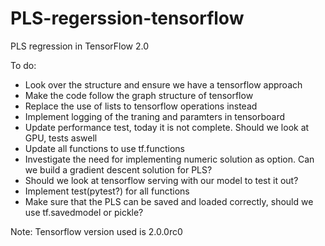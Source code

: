 # PLS-regerssion-tensorflow
PLS regression in TensorFlow 2.0 


To do:
- Look over the structure and ensure we have a tensorflow approach
- Make the code follow the graph structure of tensorflow 
- Replace the use of lists to tensorflow operations instead
- Implement logging of the traning and paramters in tensorboard
- Update performance test, today it is not complete. Should we look at GPU, tests aswell
- Update all functions to use tf.functions
- Investigate the need for implementing numeric solution as option. Can we build a gradient descent solution for PLS? 
- Should we look at tensorflow serving with our model to test it out? 
- Implement test(pytest?) for all functions
- Make sure that the PLS can be saved and loaded correctly, should we use tf.savedmodel or pickle? 


Note: Tensorflow version used is 2.0.0rc0
